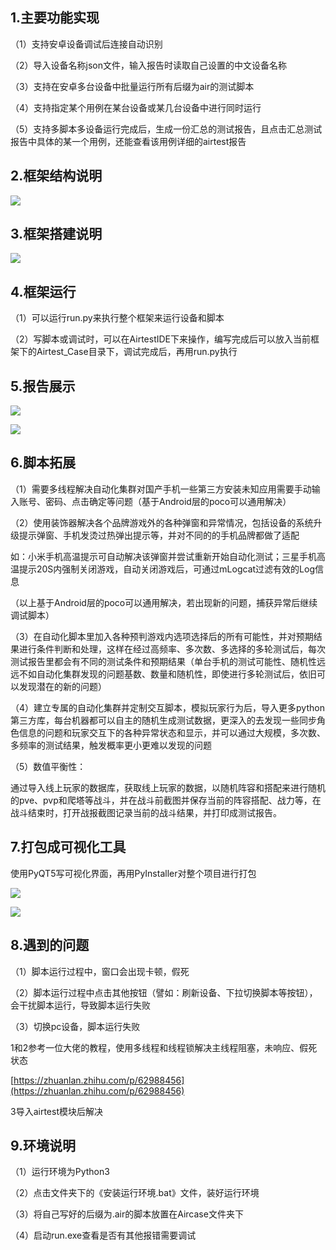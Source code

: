 ## 1.主要功能实现
（1）支持安卓设备调试后连接自动识别

（2）导入设备名称json文件，输入报告时读取自己设置的中文设备名称

（3）支持在安卓多台设备中批量运行所有后缀为air的测试脚本

（4）支持指定某个用例在某台设备或某几台设备中进行同时运行

（5）支持多脚本多设备运行完成后，生成一份汇总的测试报告，且点击汇总测试报告中具体的某一个用例，还能查看该用例详细的airtest报告





## 2.框架结构说明
![](https://cdn.nlark.com/yuque/0/2024/png/43256946/1712907468547-8e12907e-2b35-45f4-9a7a-d10a3bbcab8d.png)



## 3.框架搭建说明
![](https://cdn.nlark.com/yuque/0/2024/png/43256946/1712907493768-3d14d180-9c7a-4d0b-b75c-085797537144.png)

## 4.框架运行
（1）可以运行run.py来执行整个框架来运行设备和脚本

（2）写脚本或调试时，可以在AirtestIDE下来操作，编写完成后可以放入当前框架下的Airtest_Case目录下，调试完成后，再用run.py执行



## 5.报告展示
![](https://cdn.nlark.com/yuque/0/2024/png/43256946/1712908769165-f3fe436f-47a0-488e-a5bd-d3861358e5a9.png)

![](https://cdn.nlark.com/yuque/0/2024/png/43256946/1712908775250-1dbf3870-d9b7-46e3-9457-66848b0e0b7c.png)



## 6.脚本拓展
（1）需要多线程解决自动化集群对国产手机一些第三方安装未知应用需要手动输入账号、密码、点击确定等问题（基于Android层的poco可以通用解决）

（2）使用装饰器解决各个品牌游戏外的各种弹窗和异常情况，包括设备的系统升级提示弹窗、手机发烫过热弹出提示等，并对不同的的手机品牌都做了适配

如：小米手机高温提示可自动解决该弹窗并尝试重新开始自动化测试；三星手机高温提示20S内强制关闭游戏，自动关闭游戏后，可通过mLogcat过滤有效的Log信息

（以上基于Android层的poco可以通用解决，若出现新的问题，捕获异常后继续调试脚本）

（3）在自动化脚本里加入各种预判游戏内选项选择后的所有可能性，并对预期结果进行条件判断和处理，这样在经过高频率、多次数、多选择的多轮测试后，每次测试报告里都会有不同的测试条件和预期结果（单台手机的测试可能性、随机性远远不如自动化集群发现的问题基数、数量和随机性，即使进行多轮测试后，依旧可以发现潜在的新的问题）

（4）建立专属的自动化集群并定制交互脚本，模拟玩家行为后，导入更多python第三方库，每台机器都可以自主的随机生成测试数据，更深入的去发现一些同步角色信息的问题和玩家交互下的各种异常状态和显示，并可以通过大规模，多次数、多频率的测试结果，触发概率更小更难以发现的问题

（5）数值平衡性：

通过导入线上玩家的数据库，获取线上玩家的数据，以随机阵容和搭配来进行随机的pve、pvp和爬塔等战斗，并在战斗前截图并保存当前的阵容搭配、战力等，在战斗结束时，打开战报截图记录当前的战斗结果，并打印成测试报告。



## 7.打包成可视化工具
使用PyQT5写可视化界面，再用PyInstaller对整个项目进行打包

![](https://cdn.nlark.com/yuque/0/2024/png/43256946/1712910148484-1b9537af-3d7b-4a56-9dae-7cc486225433.png)

![](https://cdn.nlark.com/yuque/0/2024/png/43256946/1712910165766-5fe64cb1-18b0-40fa-94a2-edd5d604da11.png)

## 8.遇到的问题
（1）脚本运行过程中，窗口会出现卡顿，假死

（2）脚本运行过程中点击其他按钮（譬如：刷新设备、下拉切换脚本等按钮），会干扰脚本运行，导致脚本运行失败

（3）切换pc设备，脚本运行失败

1和2参考一位大佬的教程，使用多线程和线程锁解决主线程阻塞，未响应、假死状态

[https://zhuanlan.zhihu.com/p/62988456](https://zhuanlan.zhihu.com/p/62988456)

3导入airtest模块后解决



## 9.环境说明
（1）运行环境为Python3

（2）点击文件夹下的《安装运行环境.bat》文件，装好运行环境

（3）将自己写好的后缀为.air的脚本放置在Aircase文件夹下

（4）启动run.exe查看是否有其他报错需要调试


